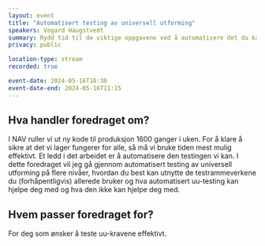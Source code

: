 ```yaml
---
layout: event
title: "Automatisert testing av universell utforming"
speakers: Vegard Haugstvedt
summary: Rydd tid til de viktige oppgavene ved å automatisere det du kan.
privacy: public

location-type: stream
recorded: true

event-date: 2024-05-16T10:30
event-date-end: 2024-05-16T11:15
---
```

## Hva handler foredraget om?
I NAV ruller vi ut ny kode til produksjon 1600 ganger i uken. For å klare å sikre at det vi lager fungerer for alle, så må vi bruke tiden mest mulig effektivt. Et ledd i det arbeidet er å automatisere den testingen vi kan.
I dette foredraget vil jeg gå gjennom automatisert testing av universell utforming på flere nivåer, hvordan du best kan utnytte de testrammeverkene du (forhåpentligvis) allerede bruker og hva automatisert uu-testing kan hjelpe deg med og hva den ikke kan hjelpe deg med.

## Hvem passer foredraget for?
For deg som ønsker å teste uu-kravene effektivt.

